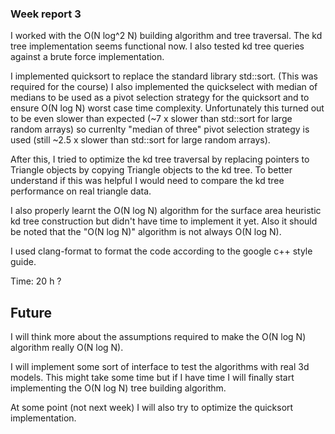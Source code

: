 ### Week report 3

I worked with the O(N log^2 N) building algorithm and tree traversal.
The kd tree implementation seems functional now. I also tested
kd tree queries against a brute force implementation. 

I implemented quicksort to replace the standard library std::sort.
(This was required for the course)
I also implemented the quickselect with median of medians to be used
as a pivot selection strategy for the quicksort and to ensure
O(N log N) worst case time complexity. Unfortunately this turned
out to be even slower than expected (~7 x slower than std::sort for large
random arrays) so
currenlty "median of three" pivot selection strategy is used
(still ~2.5 x slower than std::sort for large random arrays).

After this, I tried to optimize the kd tree traversal by replacing pointers
to Triangle objects by copying Triangle objects to the kd tree. To better
understand if this was helpful I would need to compare the kd tree
performance on real triangle data.

I also properly learnt the O(N log N) algorithm for the surface area heuristic kd tree
construction but didn't have time to implement it yet. 
Also it should be noted that the "O(N log N)" algorithm is
not always O(N log N).

I used clang-format to format the code according to the google c++ style 
guide.

Time: 20 h ?

## Future

I will think more about the assumptions required to make the
O(N log N) algorithm really O(N log N).

I will implement some sort of interface to test the algorithms with 
real 3d models. This might take some time but if I have time I will finally start
implementing the O(N log N) tree building algorithm.

At some point (not next week) I will also try to optimize the quicksort implementation.
